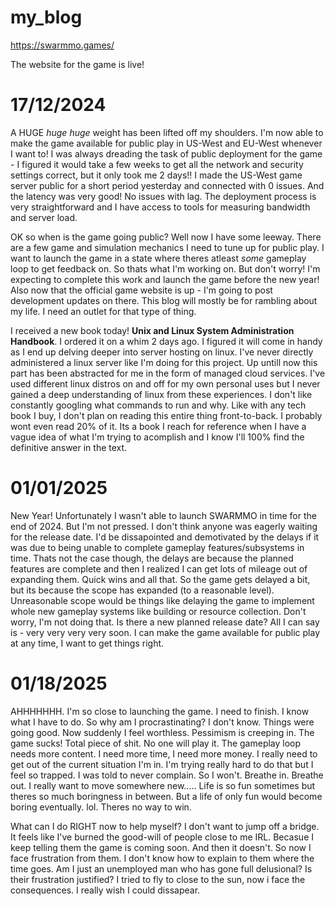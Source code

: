# my_blog


https://swarmmo.games/

The website for the game is live! 

# 17/12/2024

A HUGE *huge* *huge* weight has been lifted off my shoulders. I'm now able to make the game available for public play in US-West and EU-West whenever I want to! I was always dreading the task of public deployment for the game - I figured it would take a few weeks to get all the network and security settings correct, but it only took me 2 days!! I made the US-West game server public for a short period yesterday and connected with 0 issues. And the latency was very good! No issues with lag. The deployment process is very straightforward and I have access to tools for measuring bandwidth and server load. 

OK so when is the game going public? Well now I have some leeway. There are a few game and simulation mechanics I need to tune up for public play. I want to launch the game in a state where theres atleast *some* gameplay loop to get feedback on. So thats what I'm working on. But don't worry! I'm expecting to complete this work and launch the game before the new year! 
Also now that the official game website is up - I'm going to post development updates on there. This blog will mostly be for rambling about my life. I need an outlet for that type of thing. 

I received a new book today! **Unix and Linux System Administration Handbook**. I ordered it on a whim 2 days ago. I figured it will come in handy as I end up delving deeper into server hosting on linux. I've never directly administered a linux server like I'm doing for this project. Up untill now this part has been abstracted for me in the form of managed cloud services. I've used different linux distros on and off for my own personal uses but I never gained a deep understanding of linux from these experiences. I don't like constantly googling what commands to run and why. 
Like with any tech book I buy, I don't plan on reading this entire thing front-to-back. I probably wont even read 20% of it. Its a book I reach for reference when I have a vague idea of what I'm trying to acomplish and I know I'll 100% find the definitive answer in the text. 


# 01/01/2025

New Year! Unfortunately I wasn't able to launch SWARMMO in time for the end of 2024. But I'm not pressed. I don't think anyone was eagerly waiting for the release date. I'd be dissapointed and demotivated by the delays if it was due to being unable to complete gameplay features/subsystems in time. Thats not the case though, the delays are because the planned features are complete and then I realized I can get lots of mileage out of expanding them. Quick wins and all that. So the game gets delayed a bit, but its because the scope has expanded (to a reasonable level). Unreasonable scope would be things like delaying the game to implement whole new gameplay systems like building or resource collection. Don't worry, I'm not doing that. Is there a new planned release date? All I can say is - very very very very soon. I can make the game available for public play at any time, I want to get things right. 

# 01/18/2025

AHHHHHHH. I'm so close to launching the game. I need to finish. I know what I have to do. So why am I procrastinating? I don't know. Things were going good. Now suddenly I feel worthless. Pessimism is creeping in. The game sucks! Total piece of shit. No one will play it. The gameplay loop needs more content. I need more time, I need more money. I really need to get out of the current situation I'm in. I'm trying really hard to do that but I feel so trapped. I was told to never complain. So I won't. Breathe in. Breathe out. I really want to move somewhere new..... Life is so fun sometimes but theres so much boringness in between. But a life of only fun would become boring eventually. lol. Theres no way to win.

What can I do RIGHT now to help myself? I don't want to jump off a bridge. It feels like I've burned the good-will of people close to me IRL. Becasue I keep telling them the game is coming soon. And then it doesn't. So now I face frustration from them. I don't know how to explain to them where the time goes. Am I just an unemployed man who has gone full delusional? Is their frustration justified? I tried to fly to close to the sun, now i face the consequences. I really wish I could dissapear. 
